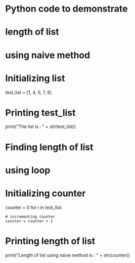 # Python code to demonstrate
# length of list
# using naive method

# Initializing list
test_list = [1, 4, 5, 7, 8]

# Printing test_list
print("The list is : " + str(test_list))

# Finding length of list
# using loop
# Initializing counter
counter = 0
for i in test_list:

	# incrementing counter
	counter = counter + 1

# Printing length of list
print("Length of list using naive method is : " + str(counter))



